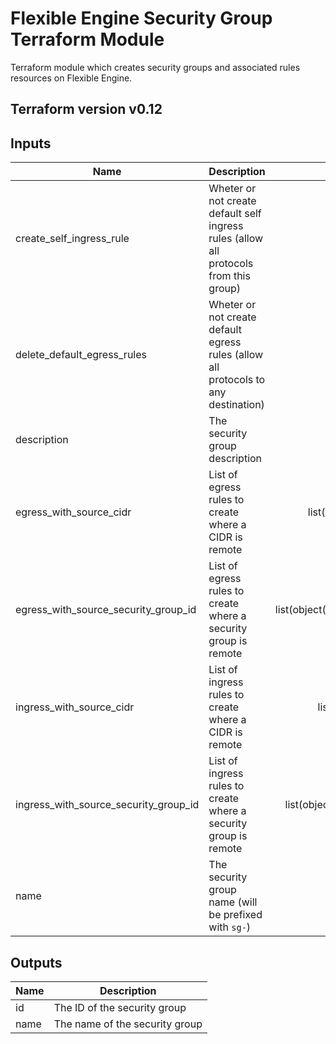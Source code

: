 # Flexible Engine Security Group Terraform Module

Terraform module which creates security groups and associated rules resources on Flexible Engine.

## Terraform version v0.12


<!-- BEGINNING OF PRE-COMMIT-TERRAFORM DOCS HOOK -->
## Inputs

| Name | Description | Type | Default | Required |
|------|-------------|:----:|:-----:|:-----:|
| create\_self\_ingress\_rule | Wheter or not create default self ingress rules (allow all protocols from this group) | string | `"true"` | no |
| delete\_default\_egress\_rules | Wheter or not create default egress rules (allow all protocols to any destination) | string | `"false"` | no |
| description | The security group description | string | `"Security Group managed by Terraform"` | no |
| egress\_with\_source\_cidr | List of egress rules to create where a CIDR is remote | list(object({from_port=number,to_port=number,protocol=string,ethertype=string,destination_cidr=string})) | `<list>` | no |
| egress\_with\_source\_security\_group\_id | List of egress rules to create where a security group is remote | list(object({from_port=number,to_port=number,protocol=string,ethertype=string,destination_security_group_id=string})) | `<list>` | no |
| ingress\_with\_source\_cidr | List of ingress rules to create where a CIDR is remote | list(object({from_port=number,to_port=number,protocol=string,ethertype=string,source_cidr=string})) | `<list>` | no |
| ingress\_with\_source\_security\_group\_id | List of ingress rules to create where a security group is remote | list(object({from_port=number,to_port=number,protocol=string,ethertype=string,source_security_group_id=string})) | `<list>` | no |
| name | The security group name (will be prefixed with `sg-`) | string | n/a | yes |


## Outputs

| Name | Description |
|------|-------------|
| id | The ID of the security group |
| name | The name of the security group |

<!-- END OF PRE-COMMIT-TERRAFORM DOCS HOOK -->